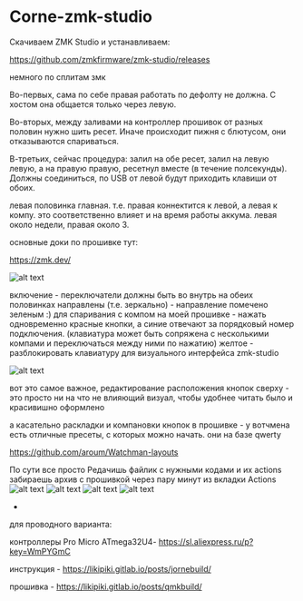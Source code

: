 # Corne-zmk-studio

Скачиваем ZMK Studio и устанавливаем:

https://github.com/zmkfirmware/zmk-studio/releases

немного по сплитам змк

Во-первых, сама по себе правая работать по дефолту не должна. С хостом она общается только через левую.

Во-вторых, между заливами на контроллер прошивок от разных половин нужно шить ресет. Иначе происходит пижня с блютусом, они отказываются спариваться.

В-третьих, сейчас процедура: залил на обе ресет, залил на левую левую, а на правую правую, ресетнул вместе (в течение полсекунды). Должны соединиться, по USB от левой будут приходить клавиши от обоих.

левая половинка главная.
т.е. правая коннектится к левой, а левая к компу. это соответственно влияет и на время работы аккума. левая около недели, правая около 3.

основные доки по прошивке тут:

https://zmk.dev/


![alt text](https://i.imgur.com/UFhfC3h.png)

включение - переключатели должны быть во внутрь на обеих половинках направлены (т.е. зеркально) - направление помечено зеленым :)
для спаривания с компом на моей прошивке  - нажать одновременно красные кнопки, а синие отвечают за порядковый номер подключения. (клавиатура может быть сопряжена с несколькими компами и переключаться между ними по нажатию)
желтое - разблокировать клавиатуру для визуального интерфейса zmk-studio

![alt text](https://i.imgur.com/OBRnq5t.png)

вот это самое важное, редактирование расположения кнопок
сверху - это просто ни на что не влияющий визуал, чтобы удобнее читать было и красивишно оформлено

а касательно раскладки и компановки кнопок в прошивке - у вотчмена есть отличные пресеты, с которых можно начать. они на базе qwerty

https://github.com/aroum/Watchman-layouts


По сути все просто
Редачишь файлик с нужными кодами и их actions забираешь архив с прошивкой через пару минут из вкладки Actions
![alt text](https://i.imgur.com/iJjqwZi.png)
![alt text](https://i.imgur.com/yTVCzIx.png)
![alt text](https://i.imgur.com/9I6MyoF.png)
![alt text](https://i.imgur.com/oWzV0RG.png)

-

для проводного варианта:

контроллеры Pro Micro ATmega32U4- https://sl.aliexpress.ru/p?key=WmPYGmC

инструкция - https://likipiki.gitlab.io/posts/jornebuild/

прошивка - https://likipiki.gitlab.io/posts/qmkbuild/
